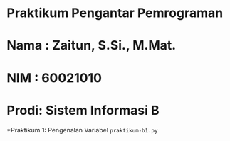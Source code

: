 # Praktikum Pengantar Pemrograman

<h1> Nama : Zaitun, S.Si., M.Mat. </h1>
<h1> NIM  : 60021010 </h1>
<h1> Prodi: Sistem Informasi B </h1>

*Praktikum 1: Pengenalan Variabel `praktikum-b1.py`
